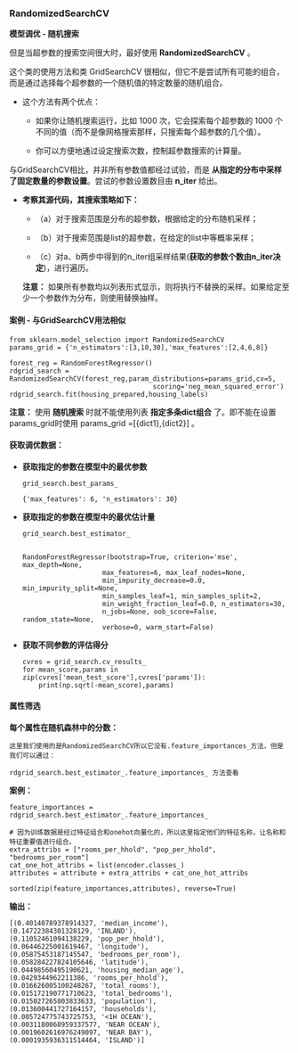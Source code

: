 ### RandomizedSearchCV 

__模型调优 - 随机搜索__
    
但是当超参数的搜索空间很大时，最好使用 __RandomizedSearchCV__ 。
    
这个类的使用方法和类 GridSearchCV 很相似，但它不是尝试所有可能的组合，而是通过选择每个超参数的一个随机值的特定数量的随机组合。

*   这个方法有两个优点：

    * 如果你让随机搜索运行，比如 1000 次，它会探索每个超参数的 1000 个不同的值（而不是像网格搜索那样，只搜索每个超参数的几个值）。

    * 你可以方便地通过设定搜索次数，控制超参数搜索的计算量。

与GridSearchCV相比，并非所有参数值都经过试验，而是 __从指定的分布中采样了固定数量的参数设置__。尝试的参数设置数目由 __n_iter__ 给出。

*   __考察其源代码，其搜索策略如下：__

    *   （a）对于搜索范围是分布的超参数，根据给定的分布随机采样；

    *   （b）对于搜索范围是list的超参数，在给定的list中等概率采样；

    *   （c）对a、b两步中得到的n_iter组采样结果(__获取的参数个数由n_iter决定__)，进行遍历。

    __注意：__ 如果所有参数均以列表形式显示，则将执行不替换的采样。如果给定至少一个参数作为分布，则使用替换抽样。




#### 案例 - 与GridSearchCV用法相似

    from sklearn.model_selection import RandomizedSearchCV
    params_grid = {'n_estimators':[3,10,30],'max_features':[2,4,6,8]}

    forest_reg = RandomForestRegressor()
    rdgrid_search = RandomizedSearchCV(forest_reg,param_distributions=params_grid,cv=5,
                                        scoring='neg_mean_squared_error')
    rdgrid_search.fit(housing_prepared,housing_labels)


__注意：__ 使用 __随机搜索__ 时就不能使用列表 __指定多条dict组合__ 了。即不能在设置params_grid时使用 params_grid =[{dict1},{dict2}] 。 


#### 获取调优数据：

*   __获取指定的参数在模型中的最优参数__

        grid_search.best_params_

        {'max_features': 6, 'n_estimators': 30}


*   __获取指定的参数在模型中的最优估计量__

        grid_search.best_estimator_

        
        RandomForestRegressor(bootstrap=True, criterion='mse', max_depth=None,
                            max_features=6, max_leaf_nodes=None,
                            min_impurity_decrease=0.0, min_impurity_split=None,
                            min_samples_leaf=1, min_samples_split=2,
                            min_weight_fraction_leaf=0.0, n_estimators=30,
                            n_jobs=None, oob_score=False, random_state=None,
                            verbose=0, warm_start=False)

*   __获取不同参数的评估得分__

        cvres = grid_search.cv_results_
        for mean_score,params in zip(cvres['mean_test_score'],cvres['params']):
            print(np.sqrt(-mean_score),params)


#### 属性筛选

__每个属性在随机森林中的分数：__

    这里我们使用的是RandomizedSearchCV所以它没有.feature_importances_方法，但是我们可以通过：

    rdgrid_search.best_estimator_.feature_importances_ 方法查看

__案例：__

    feature_importances = rdgrid_search.best_estimator_.feature_importances_ 

    # 因为训练数据是经过特征组合和onehot向量化的，所以这里指定他们的特征名称，让名称和特征重要值进行组合。
    extra_attribs = ["rooms_per_hhold", "pop_per_hhold", "bedrooms_per_room"]
    cat_one_hot_attribs = list(encoder.classes_)
    attributes = attribute + extra_attribs + cat_one_hot_attribs

    sorted(zip(feature_importances,attributes), reverse=True)

__输出：__

    [(0.40140789378914327, 'median_income'),
    (0.14722384301328129, 'INLAND'),
    (0.11052461094138229, 'pop_per_hhold'),
    (0.06446225001619467, 'longitude'),
    (0.05875453187145547, 'bedrooms_per_room'),
    (0.058284227824105646, 'latitude'),
    (0.04498560495190621, 'housing_median_age'),
    (0.0429344962211386, 'rooms_per_hhold'),
    (0.016626005100248267, 'total_rooms'),
    (0.015172190771710623, 'total_bedrooms'),
    (0.015027265803833633, 'population'),
    (0.013600441727164157, 'households'),
    (0.005724775743725753, '<1H OCEAN'),
    (0.0031180068959337577, 'NEAR OCEAN'),
    (0.0019602616976249097, 'NEAR BAY'),
    (0.0001935936311514464, 'ISLAND')]

